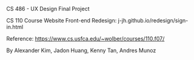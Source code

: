 CS 486 - UX Design Final Project

CS 110 Course Website Front-end Redesign: j-jh.github.io/redesign/sign-in.html 

Reference: https://www.cs.usfca.edu/~wolber/courses/110.f07/

By Alexander Kim, Jadon Huang, Kenny Tan, Andres Munoz
